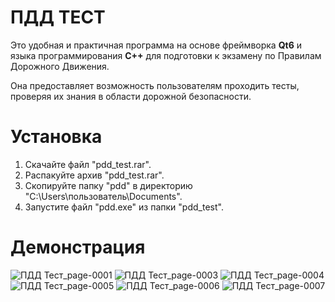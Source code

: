 # ПДД ТЕСТ
Это удобная и практичная программа на основе фреймворка **Qt6** и языка программирования **C++** для подготовки к экзамену по Правилам Дорожного Движения.

Она предоставляет возможность пользователям проходить тесты, проверяя их знания в области дорожной безопасности.

# Установка
1. Скачайте файл "pdd_test.rar".
2. Распакуйте архив "pdd_test.rar".
3. Скопируйте папку "pdd" в директорию "C:\Users\пользователь\Documents".
4. Запустите файл "pdd.exe" из папки "pdd_test".

# Демонстрация
![ПДД Тест_page-0001](https://github.com/kolyaklimk/pdd-test/assets/93304825/4a29fceb-42c3-4b83-805b-527fed51baa6)
![ПДД Тест_page-0003](https://github.com/kolyaklimk/pdd-test/assets/93304825/32aeb0de-2475-46cf-a663-a4b820dc406f)
![ПДД Тест_page-0004](https://github.com/kolyaklimk/pdd-test/assets/93304825/0472e9dc-46a0-4cfb-94bf-cec3bfa19562)
![ПДД Тест_page-0005](https://github.com/kolyaklimk/pdd-test/assets/93304825/5d0b337c-768f-4cb9-9425-9f7ac7b5de16)
![ПДД Тест_page-0006](https://github.com/kolyaklimk/pdd-test/assets/93304825/40286f6e-2554-4956-bc8f-38843e128579)
![ПДД Тест_page-0007](https://github.com/kolyaklimk/pdd-test/assets/93304825/9f227ede-1c34-48f2-9bf6-6ef0038ae331)
